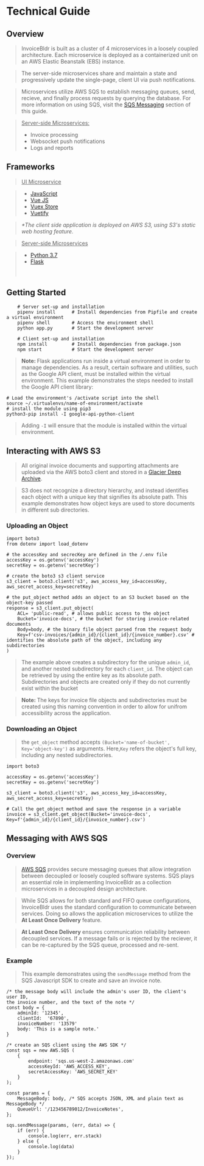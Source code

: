 # Technical Guide

## Overview

> InvoiceBldr is built as a cluster of 4 microservices in a loosely coupled architecture. Each microservice is deployed as a containerized unit on an AWS Elastic Beanstalk (EBS) instance.

> The server-side microservices share and maintain a state and progressively update the single-page, client UI via push notifications.


> Microservices utilize AWS SQS to establish messaging queues, send, recieve, and finally process requests by querying the database. For more information on using SQS, visit the [SQS Messaging](/tech/#messaging-with-aws-sqs) section of this guide.

> <u>Server-side Microservices:</u>
> <ul>
>   <li>Invoice processing</li>
>   <li>Websocket push notifications</li>
>   <li>Logs and reports</li>
> </ul>

## Frameworks

> <u>UI Microservice</u>

> <ul>
>    <li><a href="https://www.javascript.com/">JavaScript</a></li>
>    <li><a href="https://vuejs.org/">Vue JS</a></li>
>    <li><a href="https://vuex.vuejs.org/">Vuex Store</a></li>
>    <li><a href="https://vuetifyjs.com/">Vuetify</a></li>
> </ul>


> <em>*The client side application is deployed on AWS S3, using S3's static web hosting feature.</em>

> <u>Server-side Microservices</u>

> <ul>
>   <li><a href="https://www.python.org/">Python 3.7</a></li>
>    <li><a href="https://palletsprojects.com/p/flask/">Flask</a></li>
> </ul>
> </br>


## Getting Started

```
    # Server set-up and installation
    pipenv install      # Install dependencies from Pipfile and create a virtual environment
    pipenv shell        # Access the environment shell
    python app.py       # Start the development server

    # Client set-up and installation
    npm install         # Install dependencies from package.json
    npm start           # Start the development server
```

> <strong>Note: </strong>Flask applications run inside a virtual environment in order to manage dependencies. As a result, certain software and utilities, such as the Google API client, must be installed within the virtual environment. This example demonstrates the steps needed to install the Google API client library:

    # Load the environment's /activate script into the shell
    source ~/.virtualenvs/name-of-environment/activate
    # install the module using pip3
    python3-pip install -I google-api-python-client

> Adding `-I` will ensure that the module is installed within the virtual environment.

## Interacting with AWS S3

> All original invoice documents and supporting attachments are uploaded via the AWS boto3 client and stored in a [Glacier Deep Archive](https://aws.amazon.com/glacier/).

> S3 does not recognize a directory hierarchy, and instead identifies each object with a unique key that signifies its absolute path.
> This example demonstrates how object keys are used to store documents in different sub directories.

### Uploading an Object

```
import boto3
from dotenv import load_dotenv

# the accessKey and secrecKey are defined in the /.env file
accessKey = os.getenv('accessKey')
secretKey = os.getenv('secretKey')

# create the boto3 s3 client service
s3_client = boto3.client('s3', aws_access_key_id=accessKey, aws_secret_access_key=secretKey)

# the put_object method adds an object to an S3 bucket based on the object-key passed 
response = s3_client.put_object(
    ACL= 'public-read', # allows public access to the object
    Bucket='invoice-docs', # the bucket for storing invoice-related documents
    Body=body, # the binary file object parsed from the request body
    Key=f'csv-invoices/{admin_id}/{client_id}/{invoice_number}.csv' # identifies the absolute path of the object, including any subdirectories
)

```
> The example above creates a subdirectory for the unique `admin_id`, and another nested subdirectory for each `client_id`. The object can be retrieved by using the entire key as its absolute path. Subdirectories and objects are created only if they do not currently exist within the bucket

> <strong>Note: </strong>The keys for invoice file objects and subdirectories must be created using this naming convention in order to allow for unifrom accessibility across the application.

### Downloading an Object

> the `get_object` method accepts `(Bucket='name-of-bucket', Key='object-key')` as arguments.
> Here,`Key` refers the object's full key, including any nested subdirectories.

```
import boto3

accessKey = os.getenv('accessKey')
secretKey = os.getenv('secretKey')

s3_client = boto3.client('s3', aws_access_key_id=accessKey, aws_secret_access_key=secretKey)

# Call the get_object method and save the response in a variable
invoice = s3_client.get_object(Bucket='invoice-docs', Key=f'{admin_id}/{client_id}/{invoice_number}.csv')

```

## Messaging with AWS SQS

### Overview

> [AWS SQS](https://docs.aws.amazon.com/AWSSimpleQueueService/latest/SQSDeveloperGuide/welcome.html) provides secure messaging queues that allow integration between decoupled or loosely coupled software systems.
> SQS plays an essential role in implementing InvoiceBldr as a collection microservices in a decoupled design architecture. 

> While SQS allows for both standard and FIFO queue configurations, InvoiceBldr uses the standard configuration to communicate between services. Doing so allows the application microservices to utilize the <strong>At Least Once Delivery</strong> feature.

> <strong>At Least Once Delivery</strong> ensures communication reliability between decoupled services. If a message fails or is rejected by the reciever, it can be re-captured by the SQS queue, processed and re-sent.

### Example

> This example demonstrates using the `sendMessage` method from the SQS Javascript SDK to create and save an invoice note.

    /* the message body will include the admin's user ID, the client's user ID, 
    the invoice number, and the text of the note */
    const body = {
        adminId: '12345',
        clientId:  '67890',
        invoiceNumber: '13579'
        body: 'This is a sample note.'
    }

    /* create an SQS client using the AWS SDK */
    const sqs = new AWS.SQS (
        {
            endpoint: 'sqs.us-west-2.amazonaws.com'
            accessKeyId: 'AWS_ACCESS_KEY',
            secretAccessKey: 'AWS_SECRET_KEY'
        }
    );

    const params = {
        MessageBody: body, /* SQS accepts JSON, XML and plain text as MessageBody */
        QueueUrl: '/123456789012/InvoiceNotes',
    };

    sqs.sendMessage(params, (err, data) => {
        if (err) {
            console.log(err, err.stack)
        } else {
            console.log(data)
        }
    });
